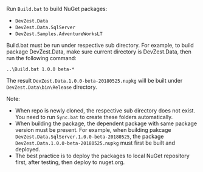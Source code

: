 Run `Build.bat` to build NuGet packages:
- `DevZest.Data`
- `DevZest.Data.SqlServer`
- `DevZest.Samples.AdventureWorksLT`

Build.bat must be run under respective sub directory. For example, to build package DevZest.Data, make sure current directory is DevZest.Data, then run the following command:
```
..\Build.bat 1.0.0 beta-*
```

The result `DevZest.Data.1.0.0-beta-20180525.nupkg` will be built under `DevZest.Data\bin\Release` directory.

Note: 
- When repo is newly cloned, the respective sub directory does not exist. You need to run `Sync.bat` to create these folders automatically.
- When building the package, the dependent package with same package version must be present. For example, when building pakcage
`DevZest.Data.SqlServer.1.0.0-beta-20180525`, the package `DevZest.Data.1.0.0-beta-20180525.nupkg` must first be built and deployed.
- The best practice is to deploy the packages to local NuGet repository first, after testing, then deploy to nuget.org.
